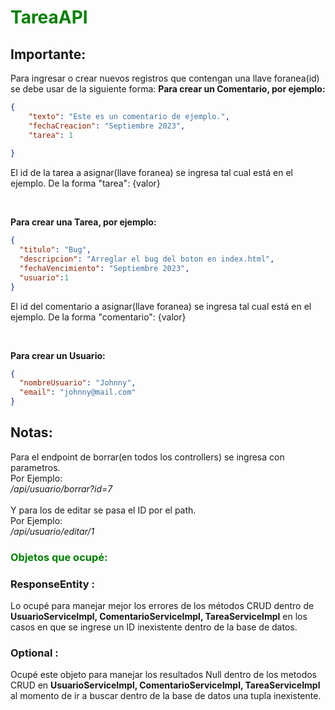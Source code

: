 <h1 style="color: green">TareaAPI</h1>
<h2>Importante: </h2>
<p>Para ingresar o crear nuevos registros que contengan una llave foranea(id) se debe usar de la siguiente forma: 
<strong>Para crear un Comentario, por ejemplo:</strong> </p>

```JSON
{
    "texto": "Este es un comentario de ejemplo.",
    "fechaCreacion": "Septiembre 2023",
    "tarea": 1
    
}
```
<p>El id de la tarea a asignar(llave foranea) se ingresa tal cual está en el ejemplo.
De la forma "tarea": {valor}</p><br>

<p><strong>Para crear una Tarea, por ejemplo:</strong></p>

```JSON
{
  "titulo": "Bug",
  "descripcion": "Arreglar el bug del boton en index.html",
  "fechaVencimiento": "Septiembre 2023",
  "usuario":1
}
```
<p>El id del comentario a asignar(llave foranea) se ingresa tal cual está en el ejemplo.
De la forma "comentario": {valor}</p><br>

<p><strong>Para crear un Usuario:</strong> </p>

```JSON
{
  "nombreUsuario": "Johnny",
  "email": "johnny@mail.com"
}
```

<h2>Notas:</h2>
<p>Para el endpoint de borrar(en todos los controllers) se ingresa con parametros.<br>
Por Ejemplo:<br><i>/api/usuario/borrar?id=7</i><br><br>
Y para los de editar se pasa el ID por el path.<br>
Por Ejemplo:<br>
<i>/api/usuario/editar/1</i></p>





<h3 style="color: green">Objetos que ocupé:</h3>
<h3>ResponseEntity<?> : </h3>
<p>Lo ocupé para manejar mejor los errores de los métodos CRUD dentro de <strong>UsuarioServiceImpl, ComentarioServiceImpl, TareaServiceImpl</strong> en los casos en que se ingrese un ID inexistente dentro de la base de datos.</p>

<h3>Optional<?> :</h3>
<p>Ocupé este objeto para manejar los resultados Null dentro de los metodos CRUD en <strong>UsuarioServiceImpl, ComentarioServiceImpl, TareaServiceImpl</strong> al momento de ir a buscar dentro de la base de datos una tupla inexistente.</p>